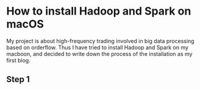 


# How to install Hadoop and Spark on macOS
My project is about high-frequency trading involved in big data processing based on orderflow. Thus I have tried to install Hadoop and Spark on my macboon, and decided to write down the process of the installation as my first blog.

## Step 1